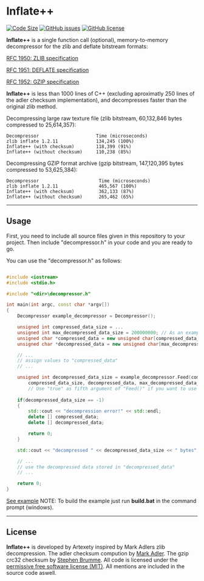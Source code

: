 # Inflate++
[![Code Size](https://img.shields.io/github/languages/code-size/Artexety/inflatecpp?style=flat-square)](https://github.com/Artexety/inflatecpp)
[![GitHub issues](https://img.shields.io/github/issues/Artexety/inflatecpp?style=flat-square)](https://github.com/Artexety/inflatecpp)
[![GitHub license](https://img.shields.io/github/license/mashape/apistatus.svg?style=flat-square)](https://github.com/Artexety/inflatecpp)

__Inflate++__ is a single function call (optional), memory-to-memory decompressor for the zlib and deflate bitstream formats:

[RFC 1950: ZLIB specification](https://www.ietf.org/rfc/rfc1950.txt)

[RFC 1951: DEFLATE specification](https://www.ietf.org/rfc/rfc1951.txt)

[RFC 1952: GZIP specification](https://www.ietf.org/rfc/rfc1952.txt)

__Inflate++__ is less than 1000 lines of C++ (excluding aproximatly 250 lines of the adler checksum implementation), and decompresses faster than the original zlib method.

Decompressing large raw texture file (zlib bitstream, 60,132,846 bytes compressed to 25,614,357):

    Decompressor                     Time (microseconds)
    zlib inflate 1.2.11              134,245 (100%)
    Inflate++ (with checksum)        118,399 (91%)
    Inflate++ (without checksum)     110,238 (85%)
    
Decompressing GZIP format archive (gzip bitstream, 147,120,395 bytes compressed to 53,625,384):

    Decompressor                      Time (microseconds) 
    zlib inflate 1.2.11               465,567 (100%)
    Inflate++ (with checksum)         362,133 (87%)
    Inflate++ (without checksum)      265,462 (65%)
    
---
## Usage
First, you need to include all source files given in this repository to your project. Then include "decompressor.h" in your code and you are ready to go. 

You can use the "decompressor.h" as follows:

```C++

#include <iostream>
#include <stdio.h>

#include "<dir>\decompressor.h"

int main(int argc, const char *argv[])
{
	Decompressor example_decompressor = Decompressor();

	unsigned int compressed_data_size = ...
	unsigned int max_decompressed_data_size = 200000000; // As an example
	unsigned char *compressed_data = new unsigned char[compressed_data_size];
	unsigned char *decompressed_data = new unsigned char[max_decompressed_data_size];

	// ...
	// assign values to "compressed_data"  
	// ...

	unsigned int decompressed_data_size = example_decompressor.Feed(compressed_data,
		compressed_data_size, decompressed_data, max_decompressed_data_size, true);
		// Use "true" as fifth argument of "Feed()" if you want to use the checksum
		
	if(decompressed_data_size == -1)
	{
		std::cout << "decompression error!" << std::endl;
		delete [] compressed_data;
		delete [] decompressed_data;

		return 0;
	}

	std::cout << "decompressed " << decompressed_data_size << " bytes";

	// ...
	// use the decompressed data stored in "decompressed_data"
	// ...

	return 0;
}

```
[See example](https://github.com/Artexety/inflatecpp/blob/main/example/Application.cc)
NOTE: To build the example just run __build.bat__ in the command prompt (windows). 

---
## License
__Inflate++__ is developed by Artexety inspired by Mark Adlers zlib decompression. The adler checksum compution by [Mark Adler](https://github.com/madler). The gzip crc32 checksum by [Stephen Brumme](https://github.com/stbrumme). All code is licensed under the [permissive free software license (MIT)](https://mit-license.org). All mentions are included in the source code aswell.

